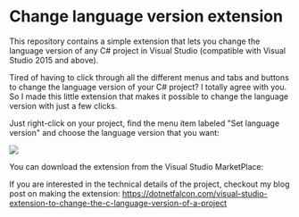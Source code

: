 # Change language version extension

This repository contains a simple extension that lets you change the language version of any C# project in Visual Studio (compatible with Visual Studio 2015 and above).

Tired of having to click through all the different menus and tabs and buttons to change the language version of your C# project? I totally agree with you. So I made this little extension that makes it possible to change the language version with just a few clicks. 

Just right-click on your project, find the menu item labeled "Set language version" and choose the language version that you want:

![](https://dotnetfalconcontent.blob.core.windows.net/changelanguageversionextension/screen.png)

You can download the extension from the Visual Studio MarketPlace:

If you are interested in the technical details of the project, checkout my blog post on making the extension: https://dotnetfalcon.com/visual-studio-extension-to-change-the-c-language-version-of-a-project

